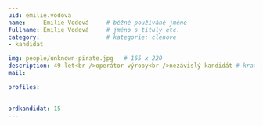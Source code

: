 ```yaml
---
uid: emilie.vodova
name:     Emilie Vodová  	# běžně používáné jméno
fullname: Emilie Vodová 	# jméno s tituly etc.
category:                   # kategorie: clenove
- kandidat

img: people/unknown-pirate.jpg   # 165 x 220
description: 49 let<br />operátor výroby<br />nezávislý kandidát # kratký popis, max 160 znaků
mail:

profiles:
  

ordkandidat: 15
---
```

